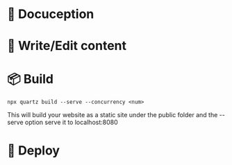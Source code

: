 # 🗿 Docuception

# 📝 Write/Edit content

# 📦 Build
```node
npx quartz build --serve --concurrency <num>
```
This will build your website as a static site under the public folder and the --serve option serve it to localhost:8080

# 🚀 Deploy